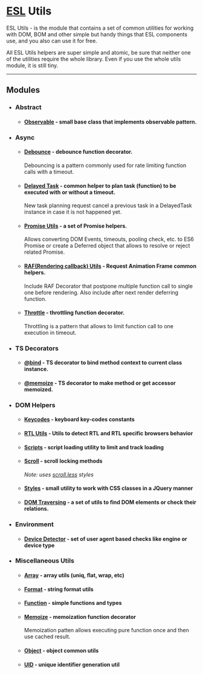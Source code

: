 # [ESL](../../../README.md) Utils

ESL Utils - is the module that contains a set of common utilities for working with DOM,
BOM and other simple but handy things that ESL components use,
and you also can use it for free.

All ESL Utils helpers are super simple and atomic, be sure that neither one of the utilities require the whole library. 
Even if you use the whole utils module, it is still tiny.

---

## Modules

- ### Abstract

  - #### [Observable](./abstract/observable.ts) - small base class that implements observable pattern. 


- ### Async

  - #### [Debounce](./async/debounce.ts) - debounce function decorator.
    Debouncing is a pattern commonly used for rate limiting function calls with a timeout.

  - #### [Delayed Task](./async/delayed-task.ts) - common helper to plan task (function) to be executed with or without a timeout.
    New task planning request cancel a previous task in a DelayedTask instance in case it is not happened yet. 

  - #### [Promise Utils](./async/promise.ts) - a set of Promise helpers.
    Allows converting DOM Events, timeouts, pooling check, etc. to ES6 Promise or create a Deferred object 
    that allows to resolve or reject related Promise.

  - #### [RAF(Rendering callback) Utils](./async/raf.ts) - Request Animation Frame common helpers.
    Include RAF Decorator that postpone multiple function call to single one before rendering. 
    Also include after next render deferring function.

  - #### [Throttle](./async/throttle.ts) - throttling function decorator.
    Throttling is a pattern that allows to limit function call to one execution in timeout.


- ### TS Decorators

    - #### [@bind](./decorators/bind.ts) - TS decorator to bind method context to current class instance.

    - #### [@memoize](./decorators/memoize.ts) - TS decorator to make method or get acсessor memoized.


- ### DOM Helpers
  
    - #### [Keycodes](./dom/keycodes.ts) - keyboard key-codes constants
  
    - #### [RTL Utils](./dom/rtl.ts) - Utils to detect RTL and RTL specific browsers behavior
  
    - #### [Scripts](./dom/script.ts) - script loading utility to limit and track loading
  
    - #### [Scroll](./dom/scroll.ts) - scroll locking methods
      *Note: uses [scroll.less](./dom/scroll.less) styles* 
  
    - #### [Styles](./dom/styles.ts) - small utility to work with CSS classes in a JQuery manner
  
    - #### [DOM Traversing](./dom/traversing.ts) - a set of utils to find DOM elements or check their relations. 
  
- ### Environment
  
    - #### [Device Detector](./environment/device-detector.ts) - set of user agent based checks like engine or device type
  
- ### Miscellaneous Utils

    - #### [Array](./misc/array.ts) - array utils (uniq, flat, wrap, etc)
  
    - #### [Format](./misc/format.ts) - string format utils
  
    - #### [Function](./misc/functions.ts) - simple functions and types 
  
    - #### [Memoize](./misc/memoize.ts) - memoization function decorator
      Memoization patten allows executing pure function once and then use cached result. 
  
    - #### [Object](./misc/object.ts) - object common utils
  
    - #### [UID](./misc/uid.ts) - unique identifier generation util 
